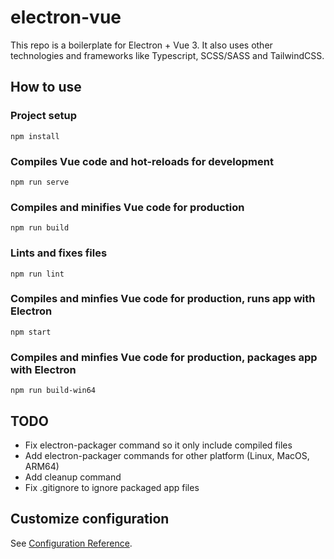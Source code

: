 # electron-vue
This repo is a boilerplate for Electron + Vue 3. 
It also uses other technologies and frameworks like Typescript, SCSS/SASS and TailwindCSS.

## How to use

### Project setup
```
npm install
```

### Compiles Vue code and hot-reloads for development
```
npm run serve
```

### Compiles and minifies Vue code for production
```
npm run build
```

### Lints and fixes files
```
npm run lint
```

### Compiles and minfies Vue code for production, runs app with Electron
```
npm start
```

### Compiles and minfies Vue code for production, packages app with Electron
```
npm run build-win64
```

## TODO
- Fix electron-packager command so it only include compiled files
- Add electron-packager commands for other platform (Linux, MacOS, ARM64)
- Add cleanup command
- Fix .gitignore to ignore packaged app files

## Customize configuration
See [Configuration Reference](https://cli.vuejs.org/config/).
